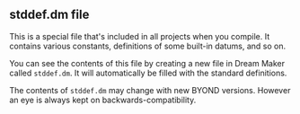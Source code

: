 ## stddef.dm file


This is a special file that\'s included in all projects when
you compile. It contains various constants, definitions of some built-in
datums, and so on. 

You can see the contents of this file by
creating a new file in Dream Maker called `stddef.dm`. It will
automatically be filled with the standard definitions. 

The
contents of `stddef.dm` may change with new BYOND versions. However an
eye is always kept on backwards-compatibility.